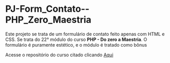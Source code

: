 ﻿# PJ-Form_Contato--PHP_Zero_Maestria

Este projeto se trata de um formulário de contato feito apenas com HTML e CSS. Se trata do 22° módulo do curso **PHP - Do zero a Maestria**. O formulário é puramente estético, e o módulo é tratado como bônus

Acesse o repositório do curso citado clicando [Aqui](https://github.com/JoaopedroSassi/PHP_Zero_Maestria-HC)
